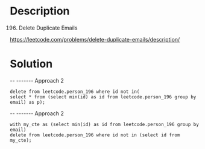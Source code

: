 # Description
196. Delete Duplicate Emails

https://leetcode.com/problems/delete-duplicate-emails/description/

# Solution
-- ------- Approach 2
```
delete from leetcode.person_196 where id not in(
select * from (select min(id) as id from leetcode.person_196 group by email) as p);
```

-- ------- Approach 2
```
with my_cte as (select min(id) as id from leetcode.person_196 group by email)
delete from leetcode.person_196 where id not in (select id from my_cte); 
```
